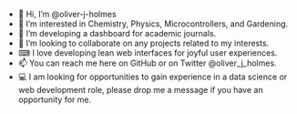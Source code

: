 - 👋 Hi, I’m @oliver-j-holmes
- 👀 I’m interested in Chemistry, Physics, Microcontrollers, and Gardening.
- 🌱 I’m developing a dashboard for academic journals.
- 🧪 I’m looking to collaborate on any projects related to my interests.
- ⌨ I love developing lean web interfaces for joyful user experiences.
- 📫 You can reach me here on GitHub or on Twitter @oliver_j_holmes.
- 💻 I am looking for opportunities to gain experience in a data science or web development role, please drop me a message if you have an opportunity for me.
